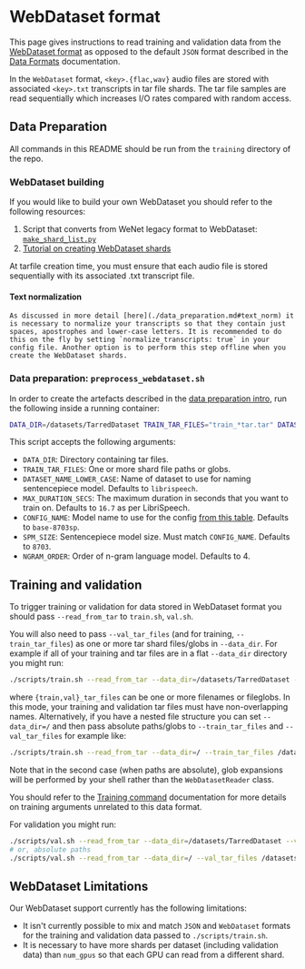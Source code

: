 # WebDataset format

This page gives instructions to read training and validation data from the [WebDataset format](https://github.com/webdataset/webdataset#the-webdataset-format) as opposed to the default `JSON` format described in the [Data Formats](supported_dataset_formats.md) documentation.

In the `WebDataset` format, `<key>.{flac,wav}` audio files are stored with associated `<key>.txt` transcripts in tar file shards. The tar file samples are read sequentially which increases I/O rates compared with random access.

## Data Preparation

All commands in this README should be run from the `training` directory of the repo.

### WebDataset building

If you would like to build your own WebDataset you should refer to the following resources:

1. Script that converts from WeNet legacy format to WebDataset: [`make_shard_list.py`](https://github.com/wenet-e2e/wenet/blob/main/tools/make_shard_list.py)
2. [Tutorial on creating WebDataset shards](https://webdataset.github.io/webdataset/creating/)

At tarfile creation time, you must ensure that each audio file is stored sequentially with its associated .txt transcript file.

#### Text normalization

```admonish
As discussed in more detail [here](./data_preparation.md#text_norm) it is necessary to normalize your transcripts so that they contain just spaces, apostrophes and lower-case letters. It is recommended to do this on the fly by setting `normalize_transcripts: true` in your config file. Another option is to perform this step offline when you create the WebDataset shards.
```

### Data preparation: `preprocess_webdataset.sh`

In order to create the artefacts described in the [data preparation intro](data_preparation.md), run the following inside a running container:

```bash
DATA_DIR=/datasets/TarredDataset TRAIN_TAR_FILES="train_*tar.tar" DATASET_NAME_LOWER_CASE=librispeech ./scripts/preprocess_webdataset.sh
```

This script accepts the following arguments:

- `DATA_DIR`: Directory containing tar files.
- `TRAIN_TAR_FILES`: One or more shard file paths or globs.
- `DATASET_NAME_LOWER_CASE`: Name of dataset to use for naming sentencepiece model. Defaults to `librispeech`.
- `MAX_DURATION_SECS`: The maximum duration in seconds that you want to train on. Defaults to `16.7` as per LibriSpeech.
- `CONFIG_NAME`: Model name to use for the config [from this table](model_yaml_configurations.md). Defaults to `base-8703sp`.
- `SPM_SIZE`: Sentencepiece model size. Must match `CONFIG_NAME`. Defaults to `8703`.
- `NGRAM_ORDER`: Order of n-gram language model. Defaults to 4.

## Training and validation

To trigger training or validation for data stored in WebDataset format you should pass `--read_from_tar` to `train.sh`, `val.sh`.

You will also need to pass `--val_tar_files` (and for training, `--train_tar_files`) as one or more tar shard files/globs in `--data_dir`. For example if all of your training and tar files are in a flat `--data_dir` directory you might run:

```bash
./scripts/train.sh --read_from_tar --data_dir=/datasets/TarredDataset --train_tar_files train_*.tar --val_tar_files dev_*.tar
```

where `{train,val}_tar_files` can be one or more filenames or fileglobs. In this mode, your training and validation tar files must have non-overlapping names. Alternatively, if you have a nested file structure you can set `--data_dir=/` and then pass absolute paths/globs to `--train_tar_files` and `--val_tar_files` for example like:

```bash
./scripts/train.sh --read_from_tar --data_dir=/ --train_tar_files /datasets/TarredDataset/train/** --val_tar_files /datasets/TarredDataset/dev/**
```

Note that in the second case (when paths are absolute), glob expansions will be performed by your shell rather than the `WebDatasetReader` class.

You should refer to the [Training command](training.md) documentation for more details on training arguments unrelated to this data format.

For validation you might run:

```bash
./scripts/val.sh --read_from_tar --data_dir=/datasets/TarredDataset --val_tar_files dev_*.tar
# or, absolute paths
./scripts/val.sh --read_from_tar --data_dir=/ --val_tar_files /datasets/TarredDataset/dev/**
```

## WebDataset Limitations

Our WebDataset support currently has the following limitations:

- It isn't currently possible to mix and match `JSON` and `WebDataset` formats for the training and validation data passed to `./scripts/train.sh`.
- It is necessary to have more shards per dataset (including validation data) than `num_gpus` so that each GPU can read from a different shard.
